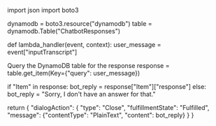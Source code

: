 import json
import boto3

dynamodb = boto3.resource("dynamodb")
table = dynamodb.Table("ChatbotResponses")

def lambda_handler(event, context):
    user_message = event["inputTranscript"]
    
  Query the DynamoDB table for the response
    response = table.get_item(Key={"query": user_message})
    
  if "Item" in response:
        bot_reply = response["Item"]["response"]
    else:
        bot_reply = "Sorry, I don't have an answer for that."

   return {
        "dialogAction": {
            "type": "Close",
            "fulfillmentState": "Fulfilled",
            "message": {"contentType": "PlainText", "content": bot_reply}
        }
    }
